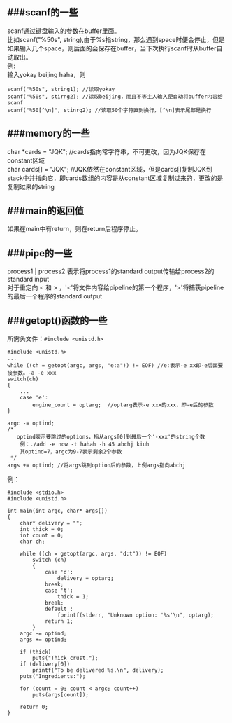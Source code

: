 ###scanf的一些
---
scanf通过键盘输入的参数在buffer里面。  
比如scanf("%50s", string),由于%s指string，那么遇到space时便会停止，但是如果输入几个space，则后面的会保存在buffer，当下次执行scanf时从buffer自动取出。  
例:  
输入yokay beijing haha，则  

	scanf("%50s", string1);	//读取yokay
	scanf("%50s", stirng2);	//读取beijing，而且不等主人输入便自动将buffer内容给scanf
	scanf("%50[^\n]", stinrg2);	//读取50个字符直到换行，[^\n]表示尾部是换行

###memory的一些
---
char *cards = "JQK";	//cards指向常字符串，不可更改，因为JQK保存在constant区域  
char cards[] = "JQK";	//JQK依然在constant区域，但是cards[]复制JQK到stack中并指向它，即cards数组的内容是从constant区域复制过来的，更改的是复制过来的string

###main的返回值
---
如果在main中有return，则在return后程序停止。

###pipe的一些
---
process1 | process2 表示将process1的standard output传输给process2的standard input  
对于重定向 < 和 > ，'<'将文件内容给pipeline的第一个程序，'>'将捕获pipeline的最后一个程序的standard output

###getopt()函数的一些
---
所需头文件：`#include <unistd.h>`  

	#include <unistd.h>
	...
	while ((ch = getopt(argc, args, "e:a")) != EOF)	//e:表示-e xx即-e后面要接参数。-a -e xxx
	switch(ch)
	{
		...
		case 'e':
			engine_count = optarg;	//optarg表示-e xxx的xxx，即-e后的参数
	}

	argc -= optind;	
	/* 
	   optind表示要跳过的options，指从args[0]到最后一个'-xxx'的string个数
		例：./add -e now -t hahah -h 45 abchj kiuh
		其optind=7，argc为9-7表示剩余2个参数 
	 */
	args += optind;	//将args跳到option后的参数，上例args指向abchj

例：

	#include <stdio.h>
	#include <unistd.h>
	
	int main(int argc, char* args[])
	{
		char* delivery = "";
		int thick = 0;
		int count = 0;
		char ch;

		while ((ch = getopt(argc, args, "d:t")) != EOF)
			switch (ch)
			{
				case 'd':
					delivery = optarg;
				break;
				case 't':
					thick = 1;
				break;
				default :
					fprintf(stderr, "Unknown option: '%s'\n", optarg);
				return 1;
			}
		argc -= optind;
		args += optind;

		if (thick)
			puts("Thick crust.");
		if (delivery[0])
			printf("To be delivered %s.\n", delivery);
		puts("Ingredients:");

		for (count = 0; count < argc; count++)
			puts(args[count]);

		return 0;
	}
